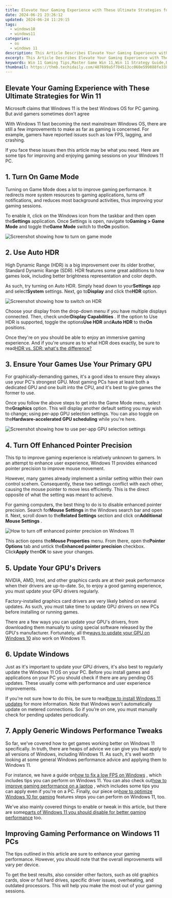```yaml
---
title: Elevate Your Gaming Experience with These Ultimate Strategies for Win 11
date: 2024-06-21 23:26:12
updated: 2024-06-24 11:29:15
tags:
  - windows10
  - windows11
categories:
  - os
  - windows 11
description: This Article Describes Elevate Your Gaming Experience with These Ultimate Strategies for Win 11
excerpt: This Article Describes Elevate Your Gaming Experience with These Ultimate Strategies for Win 11
keywords: Win 11 Gaming Tips,Master Game Win 11,Win 11 Strategy Guide,Enhance Win 11 Gameplay,Advanced Win 11 Tactics,Pro Win 11 Techniques,Optimize Win 11 Play
thumbnail: https://thmb.techidaily.com/487699a5f704513cc060e599888fe3388aa559fd705b1d25ac57b2447ed383c5.jpg
---
```


## Elevate Your Gaming Experience with These Ultimate Strategies for Win 11

 Microsoft claims that Windows 11 is the best Windows OS for PC gaming. But avid gamers sometimes don't agree

 With Windows 11 fast becoming the next mainstream Windows OS, there are still a few improvements to make as far as gaming is concerned. For example, gamers have reported issues such as low FPS, lagging, and crashing.

 If you face these issues then this article may be what you need. Here are some tips for improving and enjoying gaming sessions on your Windows 11 PC.

## 1\. Turn On Game Mode

 Turning on Game Mode does a lot to improve gaming performance. It redirects more system resources to gaming applications, turns off notifications, and reduces most background activities, thus improving your gaming sessions.

 To enable it, click on the Windows icon from the taskbar and then open the**Settings** application. Once Settings is open, navigate to**Gaming > Game Mode** and toggle the**Game Mode** switch to the**On** position.

![Screenshot showing how to turn on game mode](https://static1.makeuseofimages.com/wordpress/wp-content/uploads/2023/02/screenshot-on-how-to-turn-on-game-mode.JPG)

## 2\. Use Auto HDR

 High Dynamic Range (HDR) is a big improvement over its older brother, Standard Dynamic Range (SDR). HDR features some great additions to how games look, including better brightness representation and color depth.

 As such, try turning on Auto HDR. Simply head down to your**Settings** app and select**System** settings. Next, go to**Display** and click the**HDR** option.

![Screenshot showing how to switch on HDR](https://static1.makeuseofimages.com/wordpress/wp-content/uploads/2023/02/screenshot-of-display-screen-to-switch-on-hdr.JPG)

 Choose your display from the drop-down menu if you have multiple displays connected. Then, check under**Display Capabilities** . If the option to Use HDR is supported, toggle the options**Use HDR** and**Auto HDR** to the**On** positions.

 Once they're on you should be able to enjoy an immersive gaming experience. And if you're unsure as to what HDR does exactly, be sure to read[HDR vs. SDR: what's the difference?](https://www.makeuseof.com/hdr-vs-sdr-whats-the-difference/)

## 3\. Ensure Your Games Use Your Primary GPU

 For graphically-demanding games, it's a good idea to ensure they always use your PC's strongest GPU. Most gaming PCs have at least both a dedicated GPU and one built into the CPU, and it's best to give games the former to use.

 Once you follow the above steps to get into the Game Mode menu, select the**Graphics** option. This will display another default setting you may wish to change; using per-app GPU selection settings. You can also toggle on the**Hardware-accelerated GPU scheduling** while you're here.

![Screenshot showing how to use per-app GPU selection settings](https://static1.makeuseofimages.com/wordpress/wp-content/uploads/2023/02/screenshot-to-use-per-app-gpu-selection-settings.JPG)

## 4\. Turn Off Enhanced Pointer Precision

 This tip to improve gaming experience is relatively unknown to gamers. In an attempt to enhance user experience, Windows 11 provides enhanced pointer precision to improve mouse movement.

 However, many games already implement a similar setting within their own control scehem. Consequently, these two settings conflict with each other, causing the mouse pointer to move less efficiently. This is the direct opposite of what the setting was meant to achieve.

 For gaming computers, the best thing to do is to disable enhanced pointer precision. Search for**Mouse Settings** in the Windows search bar and open it. Next, scroll down to the**Related Settings** section and click on**Additional Mouse Settings** .

![How to turn off enhanced pointer precision on Windows 11](https://static1.makeuseofimages.com/wordpress/wp-content/uploads/2023/02/enhanced-pointer-precision.jpg)

 This action opens the**Mouse Properties** menu. From there, open the**Pointer Options** tab and untick the**Enhanced pointer precision** checkbox. Click**Apply** then**OK** to save your changes.

## 5\. Update Your GPU's Drivers

 NVIDIA, AMD, Intel, and other graphics cards are at their peak performance when their drivers are up-to-date. So, to enjoy a good gaming experience, you must update your GPU drivers regularly.

 Factory-installed graphics card drivers are very likely behind on several updates. As such, you must take time to update GPU drivers on new PCs before installing or running games.

 There are a few ways you can update your GPU's drivers, from downloading them manually to using special software released by the GPU's manufacturer. Fortunately, all the[ways to update your GPU on Windows 10](https://www.makeuseof.com/update-graphics-drivers-in-windows-10/) also work on Windows 11.

## 6\. Update Windows

 Just as it's important to update your GPU drivers, it's also best to regularly update the Windows 11 OS on your PC. Before you install games and applications on your PC you should check if there are any pending OS updates. These usually come with performance and user experience improvements.

 If you're not sure how to do this, be sure to read[how to install Windows 11 updates](https://www.makeuseof.com/windows-11-install-updates/) for more information. Note that Windows won't automatically update on metered connections. So if you’re on one, you must manually check for pending updates periodically.

## 7\. Apply Generic Windows Performance Tweaks

 So far, we've covered how to get games working better on Windows 11 specifically. In truth, there are heaps of advice we can give you that apply to all versions of Windows, including Windows 11\. As such, it's well worth looking at some general Windows performance advice and applying them to Windows 11.

 For instance, we have a guide on[how to fix a low FPS on Windows](https://www.makeuseof.com/tag/fix-low-game-fps-windows/) , which includes tips you can perform on Windows 11\. You can also check out[how to improve gaming performance on a laptop](https://www.makeuseof.com/tag/5-ways-improve-laptop-gaming-performance/) , which includes some tips you can apply even if you're on a PC. Finally, our piece on[how to optimize Windows 10 for gaming](https://www.makeuseof.com/tag/optimize-windows-10-gaming/) features steps you can perform on Windows 11, too.

 We've also mainly covered things to enable or tweak in this article, but there are some[parts of Windows 11 you should disable for better gaming performance](https://www.makeuseof.com/windows-11-disable-gaming-performance/) too.

## Improving Gaming Performance on Windows 11 PCs

 The tips outlined in this article are sure to enhance your gaming performance. However, you should note that the overall improvements will vary per device.

 To get the best results, also consider other factors, such as old graphics cards, slow or full hard drives, specific driver issues, overheating, and outdated processors. This will help you make the most out of your gaming sessions.


<ins class="adsbygoogle"
     style="display:block"
     data-ad-format="autorelaxed"
     data-ad-client="ca-pub-7571918770474297"
     data-ad-slot="1223367746"></ins>



<ins class="adsbygoogle"
     style="display:block"
     data-ad-client="ca-pub-7571918770474297"
     data-ad-slot="8358498916"
     data-ad-format="auto"
     data-full-width-responsive="true"></ins>
